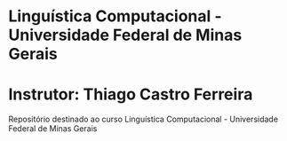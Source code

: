 # Linguística Computacional - Universidade Federal de Minas Gerais 
# Instrutor: Thiago Castro Ferreira
Repositório destinado ao curso Linguística Computacional - Universidade Federal de Minas Gerais 

